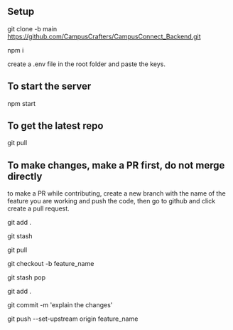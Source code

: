 ## Setup
git clone -b main https://github.com/CampusCrafters/CampusConnect_Backend.git

npm i

create a .env file in the root folder and paste the keys.
## To start the server
npm start
## To get the latest repo
git pull

## To make changes, make a PR first, do not merge directly
to make a PR while contributing, create a new branch with the name of the feature you are working and push the code, then go to github and click create a pull request. 

git add .

git stash

git pull

git checkout -b feature_name

git stash pop

git add .

git commit -m 'explain the changes'

git push --set-upstream origin feature_name
